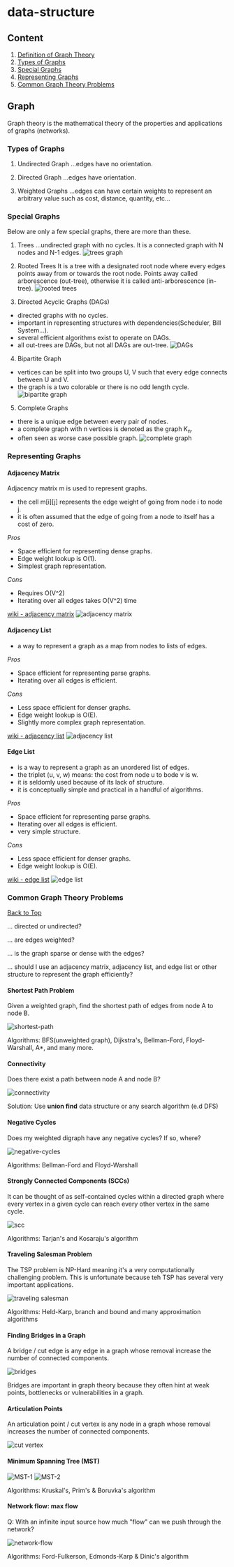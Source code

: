 # data-structure
<a id="top"></a>

## Content
1. [Definition of Graph Theory](#graph)
2. [Types of Graphs](#types-of-graphs)
3. [Special Graphs](#special-graphs)
4. [Representing Graphs](#representing-graphs)
5. [Common Graph Theory Problems](#common-graph-theory-problems)

## Graph
Graph theory is the mathematical theory of the properties and applications
of graphs (networks).

### Types of Graphs
1. Undirected Graph
...edges have no orientation.

2. Directed Graph
...edges have orientation.

3. Weighted Graphs
...edges can have certain weights to represent an arbitrary value such as cost, distance, quantity, etc...

### Special Graphs
Below are only a few special graphs, there are more than these.
1. Trees
...undirected graph with no cycles. It is a connected graph with N nodes and N-1 edges.
![trees graph](./imgs/graph_tress.png)

2. Rooted Trees
It is a tree with a designated root node where every edges points away from or
towards the root node. Points away called arborescence (out-tree), otherwise it is called anti-arborescence (in-tree).
![rooted trees](./imgs/rooted_trees.png)

3. Directed Acyclic Graphs (DAGs)
- directed graphs with no cycles.
- important in representing structures with dependencies(Scheduler, Bill System...).
- several efficient algorithms exist to operate on DAGs.
- all out-trees are DAGs, but not all DAGs are out-tree.
![DAGs](./imgs/DAGs.png)

4. Bipartite Graph
- vertices can be split into two groups U, V such that every edge connects between U and V.
- the graph is a two colorable or there is no odd length cycle.
![bipartite graph](./imgs/bipartite_graph.png)

5. Complete Graphs
- there is a unique edge between every pair of nodes.
- a complete graph with n vertices is denoted as the graph K<sub>n</sub>.
- often seen as worse case possible graph.
![complete graph](./imgs/complete_graph.png)

### Representing Graphs

#### Adjacency Matrix   
Adjacency matrix m is used to represent graphs.
- the cell m[i][j] represents the edge weight of going from node i to node j.
- it is often assumed that the edge of going from a node to itself has a cost of zero.

*Pros*
- Space efficient for representing dense graphs. 
- Edge weight lookup is O(1).
- Simplest graph representation.

*Cons*
- Requires O(V^2)
- Iterating over all edges takes O(V^2) time

[wiki - adjacency matrix](https://en.wikipedia.org/wiki/Adjacency_matrix)
![adjacency matrix](./imgs/adjacency_matrix.png)

#### Adjacency List
- a way to represent a graph as a map from nodes to lists of edges.

*Pros*
- Space efficient for representing parse graphs.
- Iterating over all edges is efficient.

*Cons*
- Less space efficient for denser graphs.
- Edge weight lookup is O(E).
- Slightly more complex graph representation.

[wiki - adjacency list](https://en.wikipedia.org/wiki/Adjacency_list)
![adjacency list](./imgs/adjacency_list.png)

#### Edge List
- is a way to represent a graph as an unordered list of edges.
- the triplet (u, v, w) means: the cost from node u to bode v is w.
- it is seldomly used because of its lack of structure.
- it is conceptually simple and practical in a handful of algorithms.

*Pros*
- Space efficient for representing parse graphs.
- Iterating over all edges is efficient.
- very simple structure.

*Cons*
- Less space efficient for denser graphs.
- Edge weight lookup is O(E).

[wiki - edge list](https://en.wikipedia.org/wiki/Edge_list)
![edge list](./imgs/edge_list.png)


### Common Graph Theory Problems
<a id="top" href="#top">[Back to Top](#top)</a>

... directed or undirected?

... are edges weighted?

... is the graph sparse or dense with the edges?

... should I use an adjacency matrix, adjacency list, and edge list or other structure to represent the graph efficiently?


#### Shortest Path Problem
Given a weighted graph, find the shortest path of edges from node A to node B.

![shortest-path](./imgs/shortest_path_problem.png)

Algorithms: BFS(unweighted graph), Dijkstra's, Bellman-Ford, Floyd-Warshall, A*, and many more.

#### Connectivity
Does there exist a path between node A and node B?

![connectivity](./imgs/connectivity.png)

Solution: Use **union find** data structure or any search algorithm (e.d DFS)

#### Negative Cycles
Does my weighted digraph have any negative cycles? If so, where?

![negative-cycles](./imgs/negative_cycles.png)

Algorithms: Bellman-Ford and Floyd-Warshall

#### Strongly Connected Components (SCCs)
It can be thought of as self-contained cycles within a directed graph where every vertex in a given cycle can reach every other vertex in the same cycle.

![scc](./imgs/strongly-connected-components.png)

Algorithms: Tarjan's and Kosaraju's algorithm

#### Traveling Salesman Problem
The TSP problem is NP-Hard meaning it's a very computationally challenging problem. This is unfortunate because teh TSP has several very important applications.

![traveling salesman](./imgs/traveling_salesman_problem.png)

Algorithms: Held-Karp, branch and bound and many approximation algorithms

#### Finding Bridges in a Graph
A bridge / cut edge is any edge in a graph whose removal increase the number of connected components.

![bridges](./imgs/bridges.png)

Bridges are important in graph theory because they often hint at weak points, bottlenecks or vulnerabilities in a graph.

#### Articulation Points
An articulation point / cut vertex is any node in a graph whose removal increases the number of connected components.

![cut vertex](./imgs/cut_vertext.png)

#### Minimum Spanning  Tree (MST)
![MST-1](./imgs/mst_1.png)
![MST-2](./imgs/mst_2.png)

Algorithms: Kruskal's, Prim's & Boruvka's algorithm

#### Network flow: max flow
Q: With an infinite input source how much "flow" can we push through the network?

![network-flow](./imgs/network-flow.png)

Algorithms: Ford-Fulkerson, Edmonds-Karp & Dinic's algorithm
